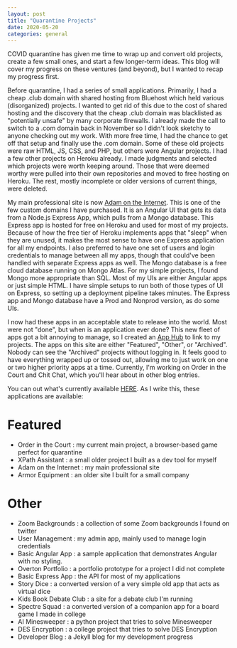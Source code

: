 ```yaml
---
layout: post
title: "Quarantine Projects"
date: 2020-05-20
categories: general
---
```


COVID quarantine has given me time to wrap up and convert old projects, 
create a few small ones, and start a few longer-term ideas. 
This blog will cover my progress on these ventures (and beyond), but I wanted to recap my progress first.

Before quarantine, I had a series of small applications. Primarily, I had a cheap .club domain with 
shared hosting from Bluehost which held various (disorganized) projects. I wanted to get rid of this due to the cost
of shared hosting and the discovery that the cheap .club domain was blacklisted as "potentially unsafe" by many 
corporate firewalls. I already made the call to switch to a .com domain back in November 
so I didn't look sketchy to anyone checking out my work. With more free time, I had the chance to get off that setup and 
finally use the .com domain.
Some of these old projects were raw HTML, JS, CSS, and PHP, but others were Angular projects. I had a few other projects on 
Heroku already. I made judgments and selected which projects were
worth keeping around. Those that were deemed worthy were pulled into their own repositories and moved to free 
hosting on Heroku. The rest, mostly incomplete or older versions of current things, were deleted.

My main professional site is now [Adam on the Internet][adam-on-the-internet]. This is one of the few custom domains
I have purchased. It is an Angular UI that gets its data from a Node.js Express App, which pulls from a Mongo database.
This Express app is hosted for free on Heroku and used for most of my projects. Because of how the free tier of Heroku 
implements apps that "sleep" when they are unused,
it makes the most sense to have one Express application for all my endpoints. I also preferred to have one set of users and login credentials
to manage between all my apps, though that could've been handled with separate Express apps as well.
The Mongo database is a free cloud database
running on Mongo Atlas. For my simple projects, I found Mongo more appropriate than SQL. Most of my UIs are either Angular apps or just simple HTML. 
I have simple setups to run both of those types of UI on Express, so setting up a deployment pipeline takes minutes. 
The Express app and Mongo database have a Prod and Nonprod version, as do some UIs.

I now had these apps in an acceptable state to release into the world. Most were not "done", but when is an application ever done? 
This new fleet of apps got a bit annoying to manage, so I created an [App Hub][app-hub] to link to my projects. 
The apps on this site are either "Featured", "Other", or "Archived". Nobody can see the "Archived" projects without logging in.
It feels good to have everything wrapped up or tossed out, allowing me to just work on one or two higher priority apps at a time.
Currently, I'm working on Order in the Court and Chit Chat, which you'll hear about in other blog entries.

You can out what's currently available [HERE][app-hub]. As I write this, these applications are available:

# Featured
* Order in the Court : my current main project, a browser-based game perfect for quarantine
* XPath Assistant : a small older project I built as a dev tool for myself
* Adam on the Internet : my main professional site
* Armor Equipment : an older site I built for a small company

# Other 
* Zoom Backgrounds : a collection of some Zoom backgrounds I found on twitter
* User Management : my admin app, mainly used to manage login credentials
* Basic Angular App : a sample application that demonstrates Angular with no styling. 
* Overton Portfolio : a portfolio prototype for a project I did not complete
* Basic Express App : the API for most of my applications
* Story Dice : a converted version of a very simple old app that acts as virtual dice
* Kids Book Debate Club : a site for a debate club I'm running 
* Spectre Squad : a converted version of a companion app for a board game I made in college
* AI Minesweeper : a python project that tries to solve Minesweeper
* DES Encryption : a college project that tries to solve DES Encryption
* Developer Blog : a Jekyll blog for my development progress
                                 
[adam-on-the-internet]: http://www.adamontheinternet.com/
[app-hub]: https://aoti-app-hub.herokuapp.com/


